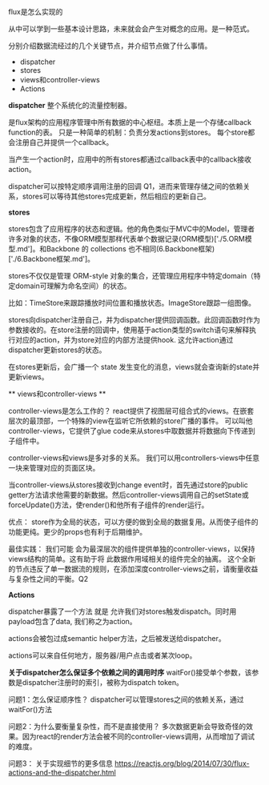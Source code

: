 flux是怎么实现的

从中可以学到一些基本设计思路，未来就会会产生对概念的应用。是一种范式。

分别介绍数据流经过的几个关键节点，并介绍节点做了什么事情。
- dispatcher 
- stores 
- views和controller-views 
- Actions

**dispatcher**
整个系统化的流量控制器。

是flux架构的应用程序管理中所有数据的中心枢纽。本质上是一个存储callback function的表。
只是一种简单的机制：负责分发actions到stores。
每个store都会注册自己并提供一个callback。

当产生一个action时，应用中的所有stores都通过callback表中的callback接收action。

dispatcher可以按特定顺序调用注册的回调 Q1，进而来管理存储之间的依赖关系，stores可以等待其他stores完成更新，然后相应的更新自己。

**stores**

stores包含了应用程序的状态和逻辑。他的角色类似于MVC中的Model，管理者许多对象的状态，不像ORM模型那样代表单个数据记录(ORM模型)['./5.ORM模型.md']。和Backbone 的 collections 也不相同(6.Backbone框架)['./6.Backbone框架.md']。

stores不仅仅是管理 ORM-style 对象的集合，还管理应用程序中特定domain（特定domain可理解为命名空间）的状态。

比如：TimeStore来跟踪播放时间位置和播放状态。ImageStore跟踪一组图像。

stores向dispatcher注册自己，并为dispatcher提供回调函数。此回调函数时作为参数接收的。在store注册的回调中，使用基于action类型的switch语句来解释执行对应的action，并为store对应的内部方法提供hook.
这允许action通过dispatcher更新stores的状态。

在stores更新后，会广播一个 state 发生变化的消息，views就会查询新的state并更新views。

** views和controller-views **

controller-views是怎么工作的？
react提供了视图层可组合式的views。在嵌套层次的最顶部，一个特殊的view在监听它所依赖的store广播的事件。 可以叫他 controller-views，它提供了glue code来从stores中取数据并将数据向下传递到子组件中。

controller-views和views是多对多的关系。
我们可以用controllers-views中任意一块来管理对应的页面区块。

当controller-views从stores接收到change event时，首先通过store的public getter方法请求他需要的新数据。然后controller-views调用自己的setState或forceUpdate()方法，使render()和他所有子组件的render运行。

优点：
store作为全局的状态，可以方便的做到全局的数据复用。从而使子组件的功能更纯。更少的props也有利于后期维护。

最佳实践：
我们可能 会为最深层次的组件提供单独的controller-views，以保持views结构的简单。这有助于将 此数据作用域相关的组件完全的抽离。 这个全新的节点违反了单一数据流的规则，在添加深度controller-views之前，请衡量收益与复杂性之间的平衡。Q2

**Actions**

dispatcher暴露了一个方法 就是 允许我们对stores触发dispatch。同时用payload包含了data, 我们称之为action。

actions会被包过成semantic helper方法，之后被发送给dispatcher。

actions可以来自任何地方，服务器/用户点击或者某次loop。

**关于dispatcher怎么保证多个依赖之间的调用时序**
waitFor()接受单个参数，该参数是dispatcher注册时的索引，被称为dispatch token。


问题1：怎么保证顺序性？
dispatcher可以管理stores之间的依赖关系，通过waitFor()方法

问题2：为什么要衡量复杂性，而不是直接使用？
多次数据更新会导致奇怪的效果。因为react的render方法会被不同的controller-views调用，从而增加了调试的难度。

问题3： 关于实现细节的更多信息
https://reactjs.org/blog/2014/07/30/flux-actions-and-the-dispatcher.html